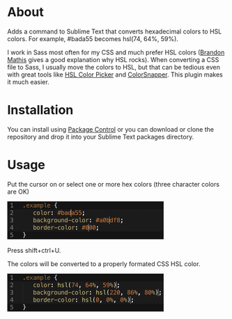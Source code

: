 # About
Adds a command to Sublime Text that converts hexadecimal colors to HSL colors. For example, #bada55 becomes hsl(74, 64%, 59%).

I work in Sass most often for my CSS and much prefer HSL colors ([Brandon Mathis](http://brandonmathis.com/blog/2011/03/02/hslpicker.com-released/) gives a good explanation why HSL rocks). When converting a CSS file to Sass, I usually move the colors to HSL, but that can be tedious even with great tools like [HSL Color Picker](http://hslpicker.com/) and [ColorSnapper](http://colorsnapper.com/). This plugin makes it much easier.

# Installation
You can install using [Package Control](http://wbond.net/sublime_packages/package_control) or you can download or clone the repository and drop it into your Sublime Text packages directory.

# Usage
Put the cursor on or select one or more hex colors (three character colors are OK)

![Example 1](resources/ex1.png)

Press shift+ctrl+U.

The colors will be converted to a properly formated CSS HSL color.

![Example 2](resources/ex2.png)
